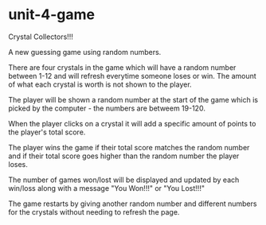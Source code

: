 # unit-4-game

Crystal Collectors!!!

A new guessing game using random numbers.

There are four crystals in the game which will have a random number between 1-12 and will refresh everytime someone loses or win. The amount of what each crystal is worth is not shown to the player.

The player will be shown a random number at the start of the game which is picked by the computer - the numbers are betweem 19-120.

When the player clicks on a crystal it will add a specific amount of points to the player's total score.

The player wins the game if their total score matches the random number and if their total score goes higher than the random number the player loses. 

The number of games won/lost will be displayed and updated by each win/loss along with a message "You Won!!!" or "You Lost!!!" 

The game restarts by giving another random number and different numbers for the crystals without needing to refresh the page.
